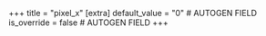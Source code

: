 +++
title = "pixel_x"
[extra]
default_value = "0" # AUTOGEN FIELD
is_override = false # AUTOGEN FIELD
+++